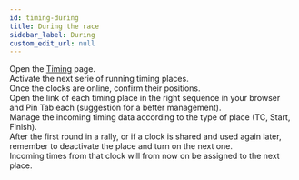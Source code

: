 ```yaml
---
id: timing-during
title: During the race
sidebar_label: During
custom_edit_url: null
---
```


Open the [Timing](timing.md) page.  
Activate the next serie of running timing places.  
Once the clocks are online, confirm their positions.  
Open the link of each timing place in the right sequence in your browser and Pin Tab each (suggestion for a better management).  
Manage the incoming timing data according to the type of place (TC, Start, Finish).  
After the first round in a rally, or if a clock is shared and used again later, remember to deactivate the place and turn on the next one.  
Incoming times from that clock will from now on be assigned to the next place.